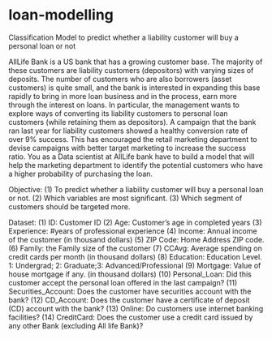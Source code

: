 # loan-modelling
Classification Model to predict whether a liability customer will buy a personal loan or not

AllLife Bank is a US bank that has a growing customer base. The majority of these customers are liability customers (depositors) with varying sizes of deposits. The number of customers who are also borrowers (asset customers) is quite small, and the bank is interested in expanding this base rapidly to bring in more loan business and in the process, earn more through the interest on loans. In particular, the management wants to explore ways of converting its liability customers to personal loan customers (while retaining them as depositors).
A campaign that the bank ran last year for liability customers showed a healthy conversion rate of over 9% success. This has encouraged the retail marketing department to devise campaigns with better target marketing to increase the success ratio.
You as a Data scientist at AllLife bank have to build a model that will help the marketing department to identify the potential customers who have a higher probability of purchasing the loan.

Objective:
  (1) To predict whether a liability customer will buy a personal loan or not.
  (2) Which variables are most significant.
  (3) Which segment of customers should be targeted more.

Dataset:
  (1) ID: Customer ID
  (2) Age: Customer’s age in completed years
  (3) Experience: #years of professional experience
  (4) Income: Annual income of the customer (in thousand dollars)
  (5) ZIP Code: Home Address ZIP code.
  (6) Family: the Family size of the customer
  (7) CCAvg: Average spending on credit cards per month (in thousand dollars)
  (8) Education: Education Level. 1: Undergrad; 2: Graduate;3: Advanced/Professional
  (9) Mortgage: Value of house mortgage if any. (in thousand dollars)
  (10) Personal_Loan: Did this customer accept the personal loan offered in the last campaign?
  (11) Securities_Account: Does the customer have securities account with the bank?
  (12) CD_Account: Does the customer have a certificate of deposit (CD) account with the bank?
  (13) Online: Do customers use internet banking facilities?
  (14) CreditCard: Does the customer use a credit card issued by any other Bank (excluding All life Bank)?
